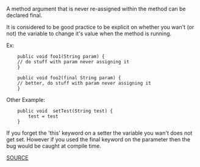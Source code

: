 A method argument that is never re-assigned within the method can be declared final.

It is considered to be good practice to be explicit on whether you wan't (or not) the variable to change it's value when the method is running.

Ex:


		public void foo1(String param) { 
		// do stuff with param never assigning it 
		} 
		
		public void foo2(final String param) { 
		// better, do stuff with param never assigning it 
		}
		
Other Example:

		public void  setTest(String test) {
			test = test
		}
If you forget the 'this' keyword on a setter the variable you wan't does not get set. However if you used the final keyword on the parameter then the bug would be caught at compile time.

[SOURCE](http://pmd.sourceforge.net/pmd-5.3.2/pmd-java/rules/java/optimizations.html#MethodArgumentCouldBeFinal)
